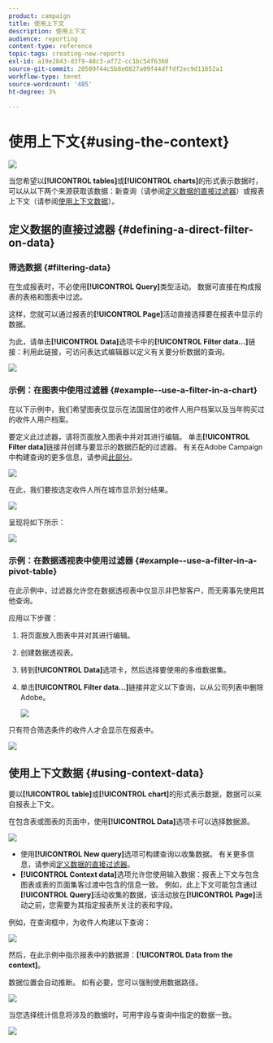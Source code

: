 ```yaml
---
product: campaign
title: 使用上下文
description: 使用上下文
audience: reporting
content-type: reference
topic-tags: creating-new-reports
exl-id: a19e2843-d3f9-48c3-af72-cc1bc54f6360
source-git-commit: 20509f44c5b8e0827a09f44dffdf2ec9d11652a1
workflow-type: tm+mt
source-wordcount: '485'
ht-degree: 3%

---
```


# 使用上下文{#using-the-context}

![](../../assets/common.svg)

当您希望以&#x200B;**[!UICONTROL tables]**&#x200B;或&#x200B;**[!UICONTROL charts]**&#x200B;的形式表示数据时，可以从以下两个来源获取该数据：新查询（请参阅[定义数据的直接过滤器](#defining-a-direct-filter-on-data)）或报表上下文（请参阅[使用上下文数据](#using-context-data)）。

## 定义数据的直接过滤器 {#defining-a-direct-filter-on-data}

### 筛选数据 {#filtering-data}

在生成报表时，不必使用&#x200B;**[!UICONTROL Query]**&#x200B;类型活动。 数据可直接在构成报表的表格和图表中过滤。

这样，您就可以通过报表的&#x200B;**[!UICONTROL Page]**&#x200B;活动直接选择要在报表中显示的数据。

为此，请单击&#x200B;**[!UICONTROL Data]**&#x200B;选项卡中的&#x200B;**[!UICONTROL Filter data...]**&#x200B;链接：利用此链接，可访问表达式编辑器以定义有关要分析数据的查询。

![](assets/reporting_filter_data_from_page.png)

### 示例：在图表中使用过滤器 {#example--use-a-filter-in-a-chart}

在以下示例中，我们希望图表仅显示在法国居住的收件人用户档案以及当年购买过的收件人用户档案。

要定义此过滤器，请将页面放入图表中并对其进行编辑。 单击&#x200B;**[!UICONTROL Filter data]**&#x200B;链接并创建与要显示的数据匹配的过滤器。 有关在Adobe Campaign中构建查询的更多信息，请参阅[此部分](../../platform/using/about-queries-in-campaign.md)。

![](assets/s_ncs_advuser_report_wizard_029.png)

在此，我们要按选定收件人所在城市显示划分结果。

![](assets/reporting_graph_with_2vars.png)

呈现将如下所示：

![](assets/reporting_graph_with_2vars_preview.png)

### 示例：在数据透视表中使用过滤器 {#example--use-a-filter-in-a-pivot-table}

在此示例中，过滤器允许您在数据透视表中仅显示非巴黎客户，而无需事先使用其他查询。

应用以下步骤：

1. 将页面放入图表中并对其进行编辑。
1. 创建数据透视表。
1. 转到&#x200B;**[!UICONTROL Data]**&#x200B;选项卡，然后选择要使用的多维数据集。
1. 单击&#x200B;**[!UICONTROL Filter data...]**&#x200B;链接并定义以下查询，以从公司列表中删除Adobe。

   ![](assets/s_ncs_advuser_report_display_03.png)

只有符合筛选条件的收件人才会显示在报表中。

![](assets/s_ncs_advuser_report_display_04.png)

## 使用上下文数据 {#using-context-data}

要以&#x200B;**[!UICONTROL table]**&#x200B;或&#x200B;**[!UICONTROL chart]**&#x200B;的形式表示数据，数据可以来自报表上下文。

在包含表或图表的页面中，使用&#x200B;**[!UICONTROL Data]**&#x200B;选项卡可以选择数据源。

![](assets/s_ncs_advuser_report_datasource_3.png)

* 使用&#x200B;**[!UICONTROL New query]**&#x200B;选项可构建查询以收集数据。 有关更多信息，请参阅[定义数据的直接过滤器](#defining-a-direct-filter-on-data)。
* **[!UICONTROL Context data]**&#x200B;选项允许您使用输入数据：报表上下文与包含图表或表的页面集客过渡中包含的信息一致。 例如，此上下文可能包含通过&#x200B;**[!UICONTROL Query]**&#x200B;活动收集的数据，该活动放在&#x200B;**[!UICONTROL Page]**&#x200B;活动之前，您需要为其指定报表所关注的表和字段。

例如，在查询框中，为收件人构建以下查询：

![](assets/s_ncs_advuser_report_datasource_2.png)

然后，在此示例中指示报表中的数据源：**[!UICONTROL Data from the context]**。

数据位置会自动推断。 如有必要，您可以强制使用数据路径。

![](assets/s_ncs_advuser_report_datasource_4.png)

当您选择统计信息将涉及的数据时，可用字段与查询中指定的数据一致。

![](assets/s_ncs_advuser_report_datasource_1.png)
